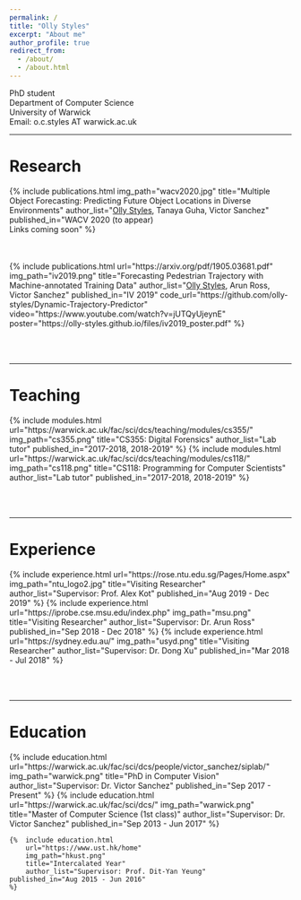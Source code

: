 ```yaml
---
permalink: /
title: "Olly Styles"
excerpt: "About me"
author_profile: true
redirect_from:
  - /about/
  - /about.html
---
```


PhD student <br>
Department of Computer Science <br>
University of Warwick <br>
Email: o.c.styles AT warwick.ac.uk <br>

---

Research
======
<table style="border: none">  
	{%  include publications.html
		img_path="wacv2020.jpg"
		title="Multiple Object Forecasting: Predicting Future Object Locations in Diverse Environments"
		author_list="<u>Olly Styles</u>, Tanaya Guha, Victor Sanchez"
		published_in="WACV 2020 (to appear) <br> Links coming soon"
	%}
</table><br>

<table style="border: none">  
	{%  include publications.html
		url="https://arxiv.org/pdf/1905.03681.pdf"
		img_path="iv2019.png"
		title="Forecasting Pedestrian Trajectory with Machine-annotated Training Data"
		author_list="<u>Olly Styles</u>, Arun Ross, Victor Sanchez"
		published_in="IV 2019"
    code_url="https://github.com/olly-styles/Dynamic-Trajectory-Predictor"
    video="https://www.youtube.com/watch?v=jUTQyUjeynE"
    poster="https://olly-styles.github.io/files/iv2019_poster.pdf"
	%}
</table><br>

---

Teaching
======
<table style="border: none">  
	{%  include modules.html
		url="https://warwick.ac.uk/fac/sci/dcs/teaching/modules/cs355/"
		img_path="cs355.png"
		title="CS355: Digital Forensics"
		author_list="Lab tutor"
    published_in="2017-2018, 2018-2019"
	%}
	{%  include modules.html
		url="https://warwick.ac.uk/fac/sci/dcs/teaching/modules/cs118/"
		img_path="cs118.png"
		title="CS118: Programming for Computer Scientists"
		author_list="Lab tutor"
    published_in="2017-2018, 2018-2019"
	%}

</table><br>

---

Experience
======
<table style="border: none">  
	{%  include experience.html
		url="https://rose.ntu.edu.sg/Pages/Home.aspx"
		img_path="ntu_logo2.jpg"
		title="Visiting Researcher"
		author_list="Supervisor: Prof. Alex Kot"
    published_in="Aug 2019 - Dec 2019"
	%}
	{%  include experience.html
		url="https://iprobe.cse.msu.edu/index.php"
		img_path="msu.png"
		title="Visiting Researcher"
		author_list="Supervisor: Dr. Arun Ross"
    published_in="Sep 2018 - Dec 2018"
	%}
	{%  include experience.html
		url="https://sydney.edu.au/"
		img_path="usyd.png"
		title="Visiting Researcher"
		author_list="Supervisor: Dr. Dong Xu"
    published_in="Mar 2018 - Jul 2018"
	%}
</table><br>

---

Education
======
<table style="border: none">  
	{%  include education.html
		url="https://warwick.ac.uk/fac/sci/dcs/people/victor_sanchez/siplab/"
		img_path="warwick.png"
		title="PhD in Computer Vision"
		author_list="Supervisor: Dr. Victor Sanchez"
    published_in="Sep 2017 - Present"
	%}
	{%  include education.html
		url="https://warwick.ac.uk/fac/sci/dcs/"
		img_path="warwick.png"
		title="Master of Computer Science (1st class)"
		author_list="Supervisor: Dr. Victor Sanchez"
    published_in="Sep 2013 - Jun 2017"
	%}

	{%  include education.html
		url="https://www.ust.hk/home"
		img_path="hkust.png"
		title="Intercalated Year"
		author_list="Supervisor: Prof. Dit-Yan Yeung"
    published_in="Aug 2015 - Jun 2016"
	%}
</table>
